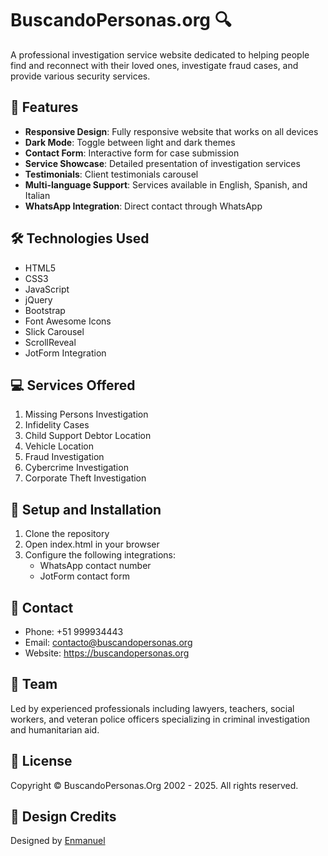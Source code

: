 # BuscandoPersonas.org 🔍

A professional investigation service website dedicated to helping people find and reconnect with their loved ones, investigate fraud cases, and provide various security services.

## 🌟 Features

- **Responsive Design**: Fully responsive website that works on all devices
- **Dark Mode**: Toggle between light and dark themes
- **Contact Form**: Interactive form for case submission
- **Service Showcase**: Detailed presentation of investigation services
- **Testimonials**: Client testimonials carousel
- **Multi-language Support**: Services available in English, Spanish, and Italian
- **WhatsApp Integration**: Direct contact through WhatsApp

## 🛠️ Technologies Used

- HTML5
- CSS3
- JavaScript
- jQuery
- Bootstrap
- Font Awesome Icons
- Slick Carousel
- ScrollReveal
- JotForm Integration

## 💻 Services Offered

1. Missing Persons Investigation
2. Infidelity Cases
3. Child Support Debtor Location
4. Vehicle Location
5. Fraud Investigation
6. Cybercrime Investigation
7. Corporate Theft Investigation

## 🚀 Setup and Installation

1. Clone the repository
2. Open index.html in your browser
3. Configure the following integrations:
   - WhatsApp contact number
   - JotForm contact form

## 📱 Contact

- Phone: +51 999934443
- Email: contacto@buscandopersonas.org
- Website: https://buscandopersonas.org

## 👥 Team

Led by experienced professionals including lawyers, teachers, social workers, and veteran police officers specializing in criminal investigation and humanitarian aid.

## 📄 License

Copyright © BuscandoPersonas.Org 2002 - 2025. All rights reserved.

## 🎨 Design Credits

Designed by [Enmanuel](https://ysenmanuel.github.io)
